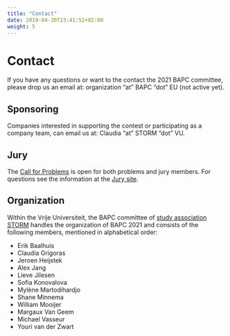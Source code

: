 ```yaml
---
title: "Contact"
date: 2019-04-30T23:41:52+02:00
weight: 5
---
```


# Contact

If you have any questions or want to the contact the 2021 BAPC committee, please drop us an email at: organization “at” BAPC “dot” EU (not active yet).

## Sponsoring

Companies interested in supporting the contest or participating as a company team, can email us at: Claudia “at” STORM “dot” VU.

## Jury

The [Call for Problems](../jury) is open for both problems and jury members. For questions see the information at the [Jury site](https://jury.bapc.eu).

## Organization

Within the Vrije Universiteit, the BAPC committee of [study association STORM](https://storm.vu) handles the organization of BAPC 2021 and consists of the following members, mentioned in alphabetical order:

- Erik Baalhuis
- Claudia Grigoras
- Jeroen Heijstek
- Alex Jang
- Lieve Jilesen
- Sofia Konovalova
- Mylène Martodihardjo
- Shane Minnema
- William Mooijer
- Margaux Van Geem
- Michael Vasseur
- Youri van der Zwart
